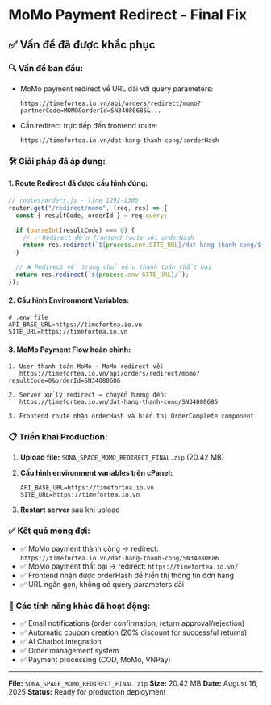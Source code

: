 # MoMo Payment Redirect - Final Fix

## ✅ Vấn đề đã được khắc phục

### 🔍 Vấn đề ban đầu:
- MoMo payment redirect về URL dài với query parameters: 
  ```
  https://timefortea.io.vn/api/orders/redirect/momo?partnerCode=MOMO&orderId=SN34080686&...
  ```
- Cần redirect trực tiếp đến frontend route: 
  ```
  https://timefortea.io.vn/dat-hang-thanh-cong/:orderHash
  ```

### 🛠️ Giải pháp đã áp dụng:

#### 1. Route Redirect đã được cấu hình đúng:
```javascript
// routes/orders.js - line 1292-1300
router.get("/redirect/momo", (req, res) => {
  const { resultCode, orderId } = req.query;

  if (parseInt(resultCode) === 0) {
    // ✅ Redirect đến frontend route với orderHash
    return res.redirect(`${process.env.SITE_URL}/dat-hang-thanh-cong/${orderId}`);
  }

  // ❌ Redirect về trang chủ nếu thanh toán thất bại
  return res.redirect(`${process.env.SITE_URL}/`);
});
```

#### 2. Cấu hình Environment Variables:
```env
# .env file
API_BASE_URL=https://timefortea.io.vn
SITE_URL=https://timefortea.io.vn
```

#### 3. MoMo Payment Flow hoàn chỉnh:
```
1. User thanh toán MoMo → MoMo redirect về:
   https://timefortea.io.vn/api/orders/redirect/momo?resultCode=0&orderId=SN34080686

2. Server xử lý redirect → chuyển hướng đến:
   https://timefortea.io.vn/dat-hang-thanh-cong/SN34080686

3. Frontend route nhận orderHash và hiển thị OrderComplete component
```

### 📋 Triển khai Production:

1. **Upload file:** `SONA_SPACE_MOMO_REDIRECT_FINAL.zip` (20.42 MB)

2. **Cấu hình environment variables trên cPanel:**
   ```env
   API_BASE_URL=https://timefortea.io.vn
   SITE_URL=https://timefortea.io.vn
   ```

3. **Restart server** sau khi upload

### ✅ Kết quả mong đợi:
- ✅ MoMo payment thành công → redirect: `https://timefortea.io.vn/dat-hang-thanh-cong/SN34080686`
- ✅ MoMo payment thất bại → redirect: `https://timefortea.io.vn/`
- ✅ Frontend nhận được orderHash để hiển thị thông tin đơn hàng
- ✅ URL ngắn gọn, không có query parameters dài

### 🔧 Các tính năng khác đã hoạt động:
- ✅ Email notifications (order confirmation, return approval/rejection)
- ✅ Automatic coupon creation (20% discount for successful returns)
- ✅ AI Chatbot integration
- ✅ Order management system
- ✅ Payment processing (COD, MoMo, VNPay)

---
**File:** `SONA_SPACE_MOMO_REDIRECT_FINAL.zip`
**Size:** 20.42 MB
**Date:** August 16, 2025
**Status:** Ready for production deployment
